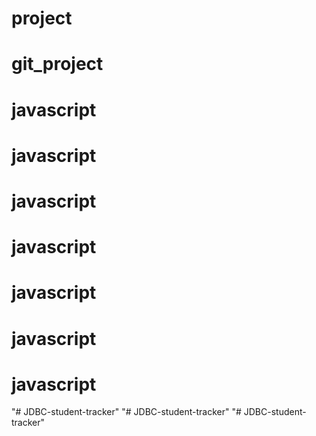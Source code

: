 # project
# git_project
# javascript
# javascript
# javascript
# javascript
# javascript
# javascript
# javascript
"# JDBC-student-tracker" 
"# JDBC-student-tracker" 
"# JDBC-student-tracker" 
